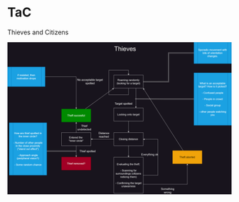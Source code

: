 # TaC
Thieves and Citizens

![behaviour](https://github.com/viktorvesely/TaC/blob/main/tac.png?raw=True)